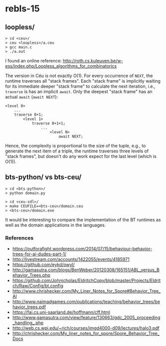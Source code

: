 # rebls-15

## loopless/

```
> cd <ceu>/
> ceu <loopless>/a.ceu
> gcc main.c
> ./a.out
```

I found an online reference:
<http://roth.cs.kuleuven.be/w-ess/index.php/Loopless_algorithms_for_combinatorics>

The version in Céu is not exactly O(1).
For every occurrence of `NEXT`, the runtime traverses all "stack frames".
Each "stack frame" is implicitly waiting for its immediate deeper "stack frame" 
to calculate the next iteration, i.e., `traverse` is has an implicit `await`.
Only the deepest "stack frame" has an actual `await` (`await NEXT`):

```
<level 0>
    ...
    traverse 0+1;
        <level 1>
            traverse 0+1+1;
                ...
                    <level N>
                        await NEXT;
```

Hence, the complexity is proportional to the size of the tuple, e.g., to 
generate the next item of a triple, the runtime traverses three levels of 
"stack frames", but doesn't do any work expect for the last level (which is 
O(1)).

## bts-python/ vs bts-ceu/

```
> cd <bts-python>/
> python domain.py

> cd <ceu-sdl>/
> make CEUFILE=<bts-ceu>/domain.ceu
> <bts-ceu>/domain.exe
```

It would be interesting to compare the implementation of the BT runtimes as 
well as the domain applications in the languages.

### References

* <https://outforafight.wordpress.com/2014/07/15/behaviour-behavior-trees-for-ai-dudes-part-1/>
* <http://livestream.com/accounts/1422055/events/4185971>
* <https://github.com/eykd/owyl/>
* <http://gamasutra.com/blogs/BenWeber/20120308/165151/ABL_versus_Behavior_Trees.php>
* <https://github.com/Johnicholas/EldritchCopy/blob/master/Projects/Eldritch/Raw/Config/bt.config>
* <http://www.chrishecker.com/My_Liner_Notes_for_Spore#Behavior_Tree_AI>
* <http://www.naimadgames.com/publications/teaching/behavior_trees/behavior_trees.pdf>
* <https://fai.cs.uni-saarland.de/hoffmann/cff.html>
* <http://www.gamasutra.com/view/feature/130663/gdc_2005_proceeding_handling_.php>
* <http://web.cs.wpi.edu/~rich/courses/imgd4000-d09/lectures/halo3.pdf>
* <http://chrishecker.com/My_liner_notes_for_spore/Spore_Behavior_Tree_Docs>
